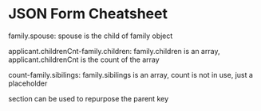 # JSON Form Cheatsheet

family.spouse: spouse is the child of family object

applicant.childrenCnt-family.children: family.children is an array, applicant.childrenCnt is the count of the array

count-family.sibilings: family.sibilings is an array, count is not in use, just a placeholder

section can be used to repurpose the parent key
